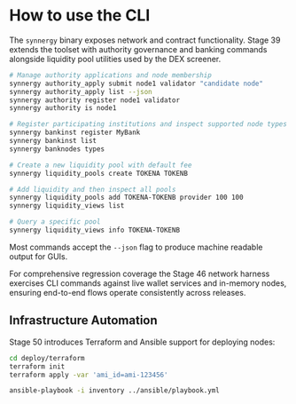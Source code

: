 # How to use the CLI

The `synnergy` binary exposes network and contract functionality.
Stage 39 extends the toolset with authority governance and banking commands alongside liquidity pool utilities used by the DEX screener.

```bash
# Manage authority applications and node membership
synnergy authority_apply submit node1 validator "candidate node"
synnergy authority_apply list --json
synnergy authority register node1 validator
synnergy authority is node1

# Register participating institutions and inspect supported node types
synnergy bankinst register MyBank
synnergy bankinst list
synnergy banknodes types

# Create a new liquidity pool with default fee
synnergy liquidity_pools create TOKENA TOKENB

# Add liquidity and then inspect all pools
synnergy liquidity_pools add TOKENA-TOKENB provider 100 100
synnergy liquidity_views list

# Query a specific pool
synnergy liquidity_views info TOKENA-TOKENB
```

Most commands accept the `--json` flag to produce machine readable output for GUIs.

For comprehensive regression coverage the Stage 46 network harness exercises
CLI commands against live wallet services and in-memory nodes, ensuring end-to-end
flows operate consistently across releases.
## Infrastructure Automation
Stage 50 introduces Terraform and Ansible support for deploying nodes:
```bash
cd deploy/terraform
terraform init
terraform apply -var 'ami_id=ami-123456'

ansible-playbook -i inventory ../ansible/playbook.yml
```
